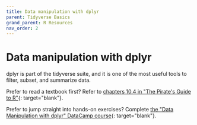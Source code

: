 ```yaml
---
title: Data manipulation with dplyr
parent: Tidyverse Basics
grand_parent: R Resources
nav_order: 2
---
```


# Data manipulation with dplyr

dplyr is part of the tidyverse suite, and it is one of the most useful tools to filter, subset, and summarize data.

Prefer to read a textbook first? Refer to [chapters 10.4 in "The Pirate's Guide to R"](https://bookdown.org/ndphillips/YaRrr/dplyr.html){: target="blank"}.

Prefer to jump straight into hands-on exercises? Complete [the "Data Manipulation with dplyr" DataCamp course](https://learn.datacamp.com/courses/data-manipulation-with-dplyr){: target="blank"}.
